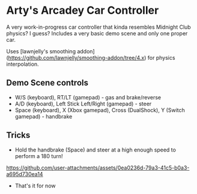 # Arty's Arcadey Car Controller

A very work-in-progress car controller that kinda resembles Midnight Club
physics? I guess? Includes a very basic demo scene and only one proper car.

Uses [lawnjelly's smoothing addon]
(https://github.com/lawnjelly/smoothing-addon/tree/4.x) for physics
interpolation.

## Demo Scene controls
- W/S (keyboard), RT/LT (gamepad) - gas and brake/reverse
- A/D (keyboard), Left Stick Left/Right (gamepad) - steer
- Space (keyboard), X (Xbox gamepad), Cross (DualShock), Y (Switch gamepad) -
  handbrake

## Tricks

- Hold the handbrake (Space) and steer at a high enough speed to perform a 180
  turn!

https://github.com/user-attachments/assets/0ea0236d-79a3-41c5-b0a3-a695d730ea14
- That's it for now
